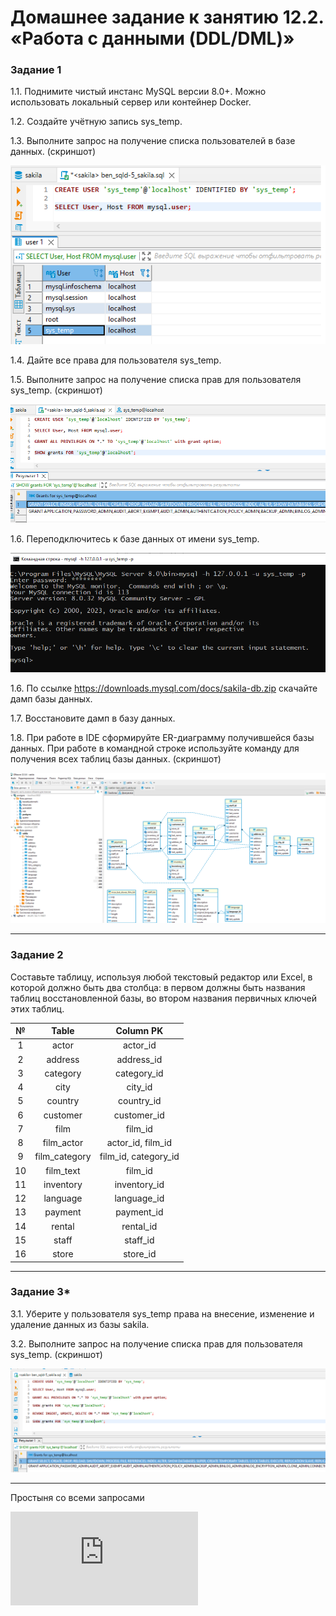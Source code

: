 
# Домашнее задание к занятию 12.2. «Работа с данными (DDL/DML)»


### Задание 1
1.1. Поднимите чистый инстанс MySQL версии 8.0+. Можно использовать локальный сервер или контейнер Docker.

1.2. Создайте учётную запись sys_temp. 

1.3. Выполните запрос на получение списка пользователей в базе данных. (скриншот)

![sakila_1](https://github.com/benli6/ben_sqld-5_reldb/blob/main/screenshots/sakila_1.png)

1.4. Дайте все права для пользователя sys_temp. 

1.5. Выполните запрос на получение списка прав для пользователя sys_temp. (скриншот)

![sakila_2](https://github.com/benli6/ben_sqld-5_reldb/blob/main/screenshots/sakila_2.png)

1.6. Переподключитесь к базе данных от имени sys_temp.

![sakila_3](https://github.com/benli6/ben_sqld-5_reldb/blob/main/screenshots/sakila_3.png)

1.6. По ссылке https://downloads.mysql.com/docs/sakila-db.zip скачайте дамп базы данных.

1.7. Восстановите дамп в базу данных.

1.8. При работе в IDE сформируйте ER-диаграмму получившейся базы данных. При работе в командной строке используйте команду для получения всех таблиц базы данных. (скриншот)

![sakila_4](https://github.com/benli6/ben_sqld-5_reldb/blob/main/screenshots/sakila_4.png)

---

### Задание 2
Составьте таблицу, используя любой текстовый редактор или Excel, в которой должно быть два столбца: в первом должны быть названия таблиц восстановленной базы, во втором названия первичных ключей этих таблиц.


|  № |     Table     |       Column PK      |
|:--:|:-------------:|:--------------------:|
| 1  | actor         | actor_id             |
| 2  | address       | address_id           |
| 3  | category      | category_id          |
| 4  | city          | city_id              |
| 5  | country       | country_id           |
| 6  | customer      | customer_id          |
| 7  | film          | film_id              |
| 8  | film_actor    | actor_id, film_id    |
| 9  | film_category | film_id, category_id |
| 10 | film_text     | film_id              |
| 11 | inventory     | inventory_id         |
| 12 | language      | language_id          |
| 13 | payment       | payment_id           |
| 14 | rental        | rental_id            |
| 15 | staff         | staff_id             |
| 16 | store         | store_id             |


--- 

### Задание 3*
3.1. Уберите у пользователя sys_temp права на внесение, изменение и удаление данных из базы sakila.

3.2. Выполните запрос на получение списка прав для пользователя sys_temp. (скриншот)

![sakila_5](https://github.com/benli6/ben_sqld-5_reldb/blob/main/screenshots/sakila_5.png)


---

Простыня со всеми запросами

![sql_sakila](https://github.com/benli6/ben_sqld-5_reldb/blob/main/ben_sqld-5_sakila.sql)